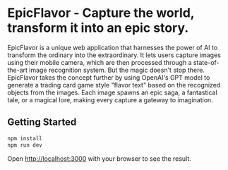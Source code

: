 # EpicFlavor - Capture the world, transform it into an epic story.

EpicFlavor is a unique web application that harnesses the power of AI to transform the ordinary into the extraordinary. It lets users capture images using their mobile camera, which are then processed through a state-of-the-art image recognition system. But the magic doesn't stop there. EpicFlavor takes the concept further by using OpenAI's GPT model to generate a trading card game style "flavor text" based on the recognized objects from the images. Each image spawns an epic saga, a fantastical tale, or a magical lore, making every capture a gateway to imagination.

## Getting Started

```bash
npm install
npm run dev
```

Open [http://localhost:3000](http://localhost:3000) with your browser to see the result.
